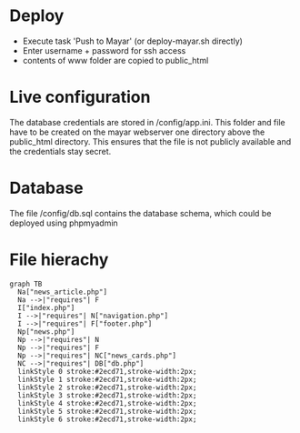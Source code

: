 # Deploy

* Execute task 'Push to Mayar' (or deploy-mayar.sh directly)
* Enter username + password for ssh access
* contents of www folder are copied to public_html

# Live configuration
The database credentials are stored in /config/app.ini. This folder and file have to be created on the mayar webserver one directory above the public_html directory. This ensures that the file is not publicly available and the credentials stay secret.

# Database
The file /config/db.sql contains the database schema, which could be deployed using phpmyadmin

# File hierachy
```mermaid
graph TB
  Na["news_article.php"]
  Na -->|"requires"| F
  I["index.php"]
  I -->|"requires"| N["navigation.php"]
  I -->|"requires"| F["footer.php"]
  Np["news.php"]
  Np -->|"requires"| N
  Np -->|"requires"| F
  Np -->|"requires"| NC["news_cards.php"]
  NC -->|"requires"| DB["db.php"]
  linkStyle 0 stroke:#2ecd71,stroke-width:2px;
  linkStyle 1 stroke:#2ecd71,stroke-width:2px;
  linkStyle 2 stroke:#2ecd71,stroke-width:2px;
  linkStyle 3 stroke:#2ecd71,stroke-width:2px;
  linkStyle 4 stroke:#2ecd71,stroke-width:2px;
  linkStyle 5 stroke:#2ecd71,stroke-width:2px;
  linkStyle 6 stroke:#2ecd71,stroke-width:2px;
```